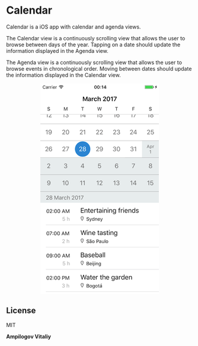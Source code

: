 # Calendar

Calendar is a iOS app with calendar and agenda views. 

The Calendar view is a continuously scrolling view that allows the user to browse between days of the year. Tapping on a date should update the information displayed in the Agenda view.

The Agenda view is a continuously scrolling view that allows the user to browse events in chronological order. Moving between dates should update the information displayed in the Calendar view.

<p align="center">
  <img src="./Attachments/Screen1.png" />
</p>

License
----

MIT


**Ampilogov Vitaliy**
